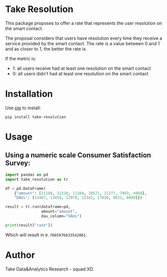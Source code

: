 # Take Resolution

This package proposes to offer a rate that represents the user resolution on the smart contact. 

The proposal considers that users have resolution every time they receive a service provided by the smart contact. The rate is a value between 0 and 1 and as closer to 1, the better the rate is.

If the metric is:
  * 1: all users receive had at least one resolution on the smart contact
  * 0: all users didn't had at least one resolution on the smart contact

# Installation
Use [pip](https://pypi.org/project/take-resolution/) to install:

```shell script
pip install take-resolution
```

# Usage

## Using a **numeric scale** Consumer Satisfaction Survey:

```python
import pandas as pd
import take_resolution as tr

df = pd.DataFrame(
    {"amount": [11198, 11310, 11164, 10571, 11277, 7903, 4968],
    "DAUs": [13487, 13859, 12979, 12342, 17030, 9631, 6099]})

result = tr.run(dataframe=pd,
                amount="amount",
                dau_column="DAUs")

print(result["rate"])
```

Which will result in `0.7665976833542061`.

# Author
Take Data&Analytics Research - squad XD.
